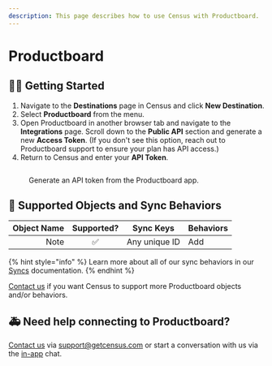 ```yaml
---
description: This page describes how to use Census with Productboard.
---
```


# Productboard

## 🏃‍♀️ Getting Started

1. Navigate to the **Destinations** page in Census and click **New Destination**.
2. Select **Productboard** from the menu.
3. Open Productboard in another browser tab and navigate to the **Integrations** page. Scroll down to the **Public API** section and generate a new **Access Token**. (If you don't see this option, reach out to Productboard support to ensure your plan has API access.)
4. Return to Census and enter your **API Token**.

<figure><img src="../.gitbook/assets/productboard.png" alt=""><figcaption><p>Generate an API token from the Productboard app.</p></figcaption></figure>

## 🔀 Supported Objects and Sync Behaviors <a href="#supported-objects-and-sync-behaviors" id="supported-objects-and-sync-behaviors"></a>

| **Object Name** | **Supported?** | **Sync Keys** | **Behaviors** |
| --------------: | :------------: | ------------- | ------------- |
|            Note |        ✅       | Any unique ID | Add           |

{% hint style="info" %}
Learn more about all of our sync behaviors in our [Syncs](broken-reference) documentation.
{% endhint %}

[Contact us](mailto:support@getcensus.com) if you want Census to support more Productboard objects and/or behaviors.

## 🚑 Need help connecting to Productboard?

[Contact us](mailto:support@getcensus.com) via support@getcensus.com or start a conversation with us via the [in-app](https://app.getcensus.com) chat.
